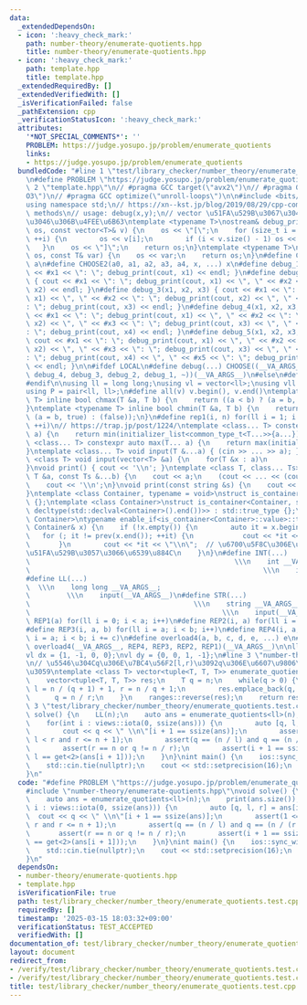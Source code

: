 ```yaml
---
data:
  _extendedDependsOn:
  - icon: ':heavy_check_mark:'
    path: number-theory/enumerate-quotients.hpp
    title: number-theory/enumerate-quotients.hpp
  - icon: ':heavy_check_mark:'
    path: template.hpp
    title: template.hpp
  _extendedRequiredBy: []
  _extendedVerifiedWith: []
  _isVerificationFailed: false
  _pathExtension: cpp
  _verificationStatusIcon: ':heavy_check_mark:'
  attributes:
    '*NOT_SPECIAL_COMMENTS*': ''
    PROBLEM: https://judge.yosupo.jp/problem/enumerate_quotients
    links:
    - https://judge.yosupo.jp/problem/enumerate_quotients
  bundledCode: "#line 1 \"test/library_checker/number_theory/enumerate_quotients.test.cpp\"\
    \n#define PROBLEM \"https://judge.yosupo.jp/problem/enumerate_quotients\"\n#line\
    \ 2 \"template.hpp\"\n// #pragma GCC target(\"avx2\")\n// #pragma GCC optimize(\"\
    O3\")\n// #pragma GCC optimize(\"unroll-loops\")\n\n#include <bits/stdc++.h>\n\
    using namespace std;\n// https://xn--kst.jp/blog/2019/08/29/cpp-comp/\n// debug\
    \ methods\n// usage: debug(x,y);\n// vector \u51FA\u529B\u3067\u304D\u308B\u3088\
    \u3046\u306B\u4FEE\u6B63\ntemplate <typename T>\nostream& debug_print(ostream&\
    \ os, const vector<T>& v) {\n    os << \"[\";\n    for (size_t i = 0; i < v.size();\
    \ ++i) {\n        os << v[i];\n        if (i < v.size() - 1) os << \", \";\n \
    \   }\n    os << \"]\";\n    return os;\n}\ntemplate <typename T>\nostream& debug_print(ostream&\
    \ os, const T& var) {\n    os << var;\n    return os;\n}\n#define CHOOSE(a) CHOOSE2\
    \ a\n#define CHOOSE2(a0, a1, a2, a3, a4, x, ...) x\n#define debug_1(x1) { cout\
    \ << #x1 << \": \"; debug_print(cout, x1) << endl; }\n#define debug_2(x1, x2)\
    \ { cout << #x1 << \": \"; debug_print(cout, x1) << \", \" << #x2 << \": \"; debug_print(cout,\
    \ x2) << endl; }\n#define debug_3(x1, x2, x3) { cout << #x1 << \": \"; debug_print(cout,\
    \ x1) << \", \" << #x2 << \": \"; debug_print(cout, x2) << \", \" << #x3 << \"\
    : \"; debug_print(cout, x3) << endl; }\n#define debug_4(x1, x2, x3, x4) { cout\
    \ << #x1 << \": \"; debug_print(cout, x1) << \", \" << #x2 << \": \"; debug_print(cout,\
    \ x2) << \", \" << #x3 << \": \"; debug_print(cout, x3) << \", \" << #x4 << \"\
    : \"; debug_print(cout, x4) << endl; }\n#define debug_5(x1, x2, x3, x4, x5) {\
    \ cout << #x1 << \": \"; debug_print(cout, x1) << \", \" << #x2 << \": \"; debug_print(cout,\
    \ x2) << \", \" << #x3 << \": \"; debug_print(cout, x3) << \", \" << #x4 << \"\
    : \"; debug_print(cout, x4) << \", \" << #x5 << \": \"; debug_print(cout, x5)\
    \ << endl; }\n\n#ifdef LOCAL\n#define debug(...) CHOOSE((__VA_ARGS__, debug_5,\
    \ debug_4, debug_3, debug_2, debug_1, ~))(__VA_ARGS__)\n#else\n#define debug(...)\n\
    #endif\n\nusing ll = long long;\nusing vl = vector<ll>;\nusing vll = vector<vl>;\n\
    using P = pair<ll, ll>;\n#define all(v) v.begin(), v.end()\ntemplate <typename\
    \ T> inline bool chmax(T &a, T b) {\n    return ((a < b) ? (a = b, true) : (false));\n\
    }\ntemplate <typename T> inline bool chmin(T &a, T b) {\n    return ((a > b) ?\
    \ (a = b, true) : (false));\n}\n#define rep1(i, n) for(ll i = 1; i <= ((ll)n);\
    \ ++i)\n// https://trap.jp/post/1224/\ntemplate <class... T> constexpr auto min(T...\
    \ a) {\n    return min(initializer_list<common_type_t<T...>>{a...});\n}\ntemplate\
    \ <class... T> constexpr auto max(T... a) {\n    return max(initializer_list<common_type_t<T...>>{a...});\n\
    }\ntemplate <class... T> void input(T &...a) { (cin >> ... >> a); }\ntemplate\
    \ <class T> void input(vector<T> &a) {\n    for(T &x : a)\n        cin >> x;\n\
    }\nvoid print() { cout << '\\n'; }\ntemplate <class T, class... Ts> void print(const\
    \ T &a, const Ts &...b) {\n    cout << a;\n    (cout << ... << (cout << ' ', b));\n\
    \    cout << '\\n';\n}\nvoid print(const string &s) {\n    cout << s << '\\n';\n\
    }\ntemplate <class Container, typename = void>\nstruct is_container : std::false_type\
    \ {};\ntemplate <class Container>\nstruct is_container<Container, std::void_t<decltype(std::declval<Container>().begin()),\
    \ decltype(std::declval<Container>().end())>> : std::true_type {};\ntemplate <class\
    \ Container>\ntypename enable_if<is_container<Container>::value>::type print(const\
    \ Container& x) {\n    if (!x.empty()) {\n        auto it = x.begin();\n     \
    \   for (; it != prev(x.end()); ++it) {\n            cout << *it << \" \";\n \
    \       }\n        cout << *it << \"\\n\";  // \u6700\u5F8C\u306E\u8981\u7D20\u3092\
    \u51FA\u529B\u3057\u3066\u6539\u884C\n    }\n}\n#define INT(...)             \
    \                                                  \\\n    int __VA_ARGS__;  \
    \                                                         \\\n    input(__VA_ARGS__)\n\
    #define LL(...)                                                              \
    \  \\\n    long long __VA_ARGS__;                                            \
    \         \\\n    input(__VA_ARGS__)\n#define STR(...)                       \
    \                                        \\\n    string __VA_ARGS__;         \
    \                                               \\\n    input(__VA_ARGS__)\n#define\
    \ REP1(a) for(ll i = 0; i < a; i++)\n#define REP2(i, a) for(ll i = 0; i < a; i++)\n\
    #define REP3(i, a, b) for(ll i = a; i < b; i++)\n#define REP4(i, a, b, c) for(ll\
    \ i = a; i < b; i += c)\n#define overload4(a, b, c, d, e, ...) e\n#define rep(...)\
    \ overload4(__VA_ARGS__, REP4, REP3, REP2, REP1)(__VA_ARGS__)\n\nll inf = 3e18;\n\
    vl dx = {1, -1, 0, 0};\nvl dy = {0, 0, 1, -1};\n#line 3 \"number-theory/enumerate-quotients.hpp\"\
    \n// \u5546\u304Cq\u306E\u7BC4\u56F2[l,r)\u3092q\u306E\u6607\u9806\u306B\u8FD4\
    \u3059\ntemplate <class T> vector<tuple<T, T, T>> enumerate_quotients(T n) {\n\
    \    vector<tuple<T, T, T>> res;\n    T q = n;\n    while(q > 0) {\n        T\
    \ l = n / (q + 1) + 1, r = n / q + 1;\n        res.emplace_back(q, l, r);\n  \
    \      q = n / r;\n    }\n    ranges::reverse(res);\n    return res;\n}\n#line\
    \ 3 \"test/library_checker/number_theory/enumerate_quotients.test.cpp\"\nvoid\
    \ solve() {\n    LL(n);\n    auto ans = enumerate_quotients<ll>(n);\n    print(ans.size());\n\
    \    for(int i : views::iota(0, ssize(ans))) {\n        auto [q, l, r] = ans[i];\n\
    \        cout << q << \" \\n\"[i + 1 == ssize(ans)];\n        assert(1 <= l and\
    \ l < r and r <= n + 1);\n        assert(q == (n / l) and q == (n / (r - 1)));\n\
    \        assert(r == n or q != n / r);\n        assert(i + 1 == ssize(ans) or\
    \ l == get<2>(ans[i + 1]));\n    }\n}\nint main() {\n    ios::sync_with_stdio(false);\n\
    \    std::cin.tie(nullptr);\n    cout << std::setprecision(16);\n    solve();\n\
    }\n"
  code: "#define PROBLEM \"https://judge.yosupo.jp/problem/enumerate_quotients\"\n\
    #include \"number-theory/enumerate-quotients.hpp\"\nvoid solve() {\n    LL(n);\n\
    \    auto ans = enumerate_quotients<ll>(n);\n    print(ans.size());\n    for(int\
    \ i : views::iota(0, ssize(ans))) {\n        auto [q, l, r] = ans[i];\n      \
    \  cout << q << \" \\n\"[i + 1 == ssize(ans)];\n        assert(1 <= l and l <\
    \ r and r <= n + 1);\n        assert(q == (n / l) and q == (n / (r - 1)));\n \
    \       assert(r == n or q != n / r);\n        assert(i + 1 == ssize(ans) or l\
    \ == get<2>(ans[i + 1]));\n    }\n}\nint main() {\n    ios::sync_with_stdio(false);\n\
    \    std::cin.tie(nullptr);\n    cout << std::setprecision(16);\n    solve();\n\
    }\n"
  dependsOn:
  - number-theory/enumerate-quotients.hpp
  - template.hpp
  isVerificationFile: true
  path: test/library_checker/number_theory/enumerate_quotients.test.cpp
  requiredBy: []
  timestamp: '2025-03-15 18:03:32+09:00'
  verificationStatus: TEST_ACCEPTED
  verifiedWith: []
documentation_of: test/library_checker/number_theory/enumerate_quotients.test.cpp
layout: document
redirect_from:
- /verify/test/library_checker/number_theory/enumerate_quotients.test.cpp
- /verify/test/library_checker/number_theory/enumerate_quotients.test.cpp.html
title: test/library_checker/number_theory/enumerate_quotients.test.cpp
---
```

